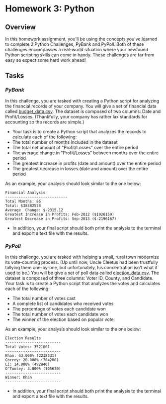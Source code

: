# Homework 3: Python

## Overview

In this homework assignment, you'll be using the concepts you've learned to complete 2 Python Challenges, PyBank and PyPoll.
Both of these challenges encompasses a real-world situation where your newfound Python scripting skills can come in handy. These challenges are far from easy so expect some hard work ahead!

## Tasks

### _PyBank_

In this challenge, you are tasked with creating a Python script for analyzing the financial records of your company. You will give a set of financial data called [budget_data.csv](./PyBank/budget_data.csv). The dataset is composed of two columns: Date and Profit/Losses. (Thankfully, your company has rather lax standards for accounting so the records are simple.)

- Your task is to create a Python script that analyzes the records to calculate each of the following:
- The total number of months included in the dataset
- The total net amount of "Profit/Losses" over the entire period
- The average change in "Profit/Losses" between months over the entire period
- The greatest increase in profits (date and amount) over the entire period
- The greatest decrease in losses (date and amount) over the entire period


As an example, your analysis should look similar to the one below:
```
Financial Analysis
----------------------------
Total Months: 86
Total: $38382578
Average  Change: $-2315.12
Greatest Increase in Profits: Feb-2012 ($1926159)
Greatest Decrease in Profits: Sep-2013 ($-2196167)
```

- In addition, your final script should both print the analysis to the terminal and export a text file with the results.

### _PyPoll_

In this challenge, you are tasked with helping a small, rural town modernize its vote-counting process. (Up until now, Uncle Cleetus had been trustfully tallying them one-by-one, but unfortunately, his concentration isn't what it used to be.)
You will be give a set of poll data called [election_data.csv](./PyPoll/election_data.csv). The dataset is composed of three columns: Voter ID, County, and Candidate. Your task is to create a Python script that analyzes the votes and calculates each of the following:

- The total number of votes cast
- A complete list of candidates who received votes
- The percentage of votes each candidate won
- The total number of votes each candidate won
- The winner of the election based on popular vote.

As an example, your analysis should look similar to the one below:
```
Election Results
-------------------------
Total Votes: 3521001
-------------------------
Khan: 63.000% (2218231)
Correy: 20.000% (704200)
Li: 14.000% (492940)
O'Tooley: 3.000% (105630)
-------------------------
Winner: Khan
-------------------------
```
- In addition, your final script should both print the analysis to the terminal and export a text file with the results.
